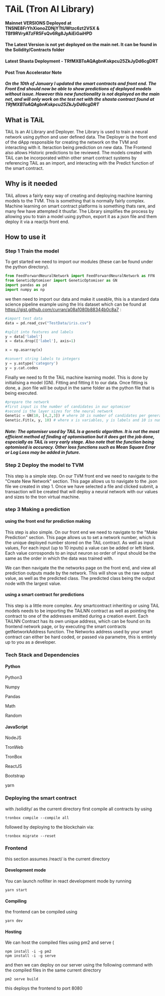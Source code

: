# TAiL (Tron AI Library)

#### Mainnet VERSIONS Deployed at TNSNE8FrYhXionoZDNjYTtUWtzc6zt2VSX & TBf9RVryATzFR5FsQv6Rg8JyAiEiGaiHPD
#### The Latest Version is not yet deployed on the main net. It can be found in the Solidity/Contracts folder
#### Latest Shasta Deployment - TRfMXBToAQAgbnKskpcu25ZkJyDd6cgDRT

#### Post Tron Accelerator Note

##### On the 10th of January I updated the smart contracts and front end. The Front End should now be able to show predictions of deployed models without issue. However this new functionality is not deployed on the main net, and will only work on the test net with the shasta contract found at TRfMXBToAQAgbnKskpcu25ZkJyDd6cgDRT

## What is TAiL
TAiL Is an AI Library and Deployer. The Library is used to train a neural network using python and user defined data. The Deployer is the front end of the dApp responsible for creating the network on the TVM and interacting with it. Iteraction being prediction on new data. The Frontend also allows Historic predictions to be reviewed. The models created with TAiL can be incorporated within other smart contract systems by referencing TAiL as an import, and interacting with the Predict function of the smart contract.

## Why is it needed

TAiL allows a fairly easy way of creating and deploying machine learning models to the TVM. This is something that is normally fairly complex. Machine learning on smart contract platforms is something thats rare, and many few have attempted it thusfar. The Library simplifies the process by allowing you to train a model using python, export it as a json file and them deploy it via a reactjs front end.



## How to use it

### Step 1 Train the model

To get started we need to import our modules (these can be found under the python directory). 

``` python
from FeedForwardNeuralNetwork import FeedForwardNeuralNetwork as FFN
from GeneticOptomiser import GeneticOptomiser as GN
import pandas as pd
import numpy as np
```

we then need to import our data and make it useable, this is a standard data science pipeline example using the Iris dataset which can be found at https://gist.github.com/curran/a08a1080b88344b0c8a7 :
``` python
#import test data
data = pd.read_csv("TestData/iris.csv")

#split into features and labels
y = data['label']
x = data.drop(['label'], axis=1)

x = np.asarray(x)

#convert string labels to integers
y = y.astype('category')
y = y.cat.codes
```

Finally we need to fit the TAiL machine learning model. This is done by initialising a model (GN). Fitting and fitting it to our data.
Once fitting is done, a .json file will be output in the same folder as the python file that is being executed.
``` python
#prepare the network
#first input is the number of candidates in our optomiser
#second is the layer sizes for the neural network
Genetic = GN(10, [4,2,3]) # where 10 is number of candidates per generation and [4,2,3] are the layer sizes.
Genetic.Fit(x, y, 10) # where x is variables, y is labels and 10 is number of epochs/generations

```
##### Note: The optomiser used by TAiL Is a genetic algorithm. It is not the most efficient method of finding of optomisation but it does get the job done, especially as TAiL is very early stage. Also note that the function being optomised is accuracy. Other loss functions such as Mean Square Error or Log Loss may be added in future.

### Step 2 Deploy the model to TVM

This step is a simple step. On our TVM front end we need to navigate to the "Create New Network" section. This page allows us to navigate to the .json file we created in step 1. Once we have selected a file and clicked submit, a transaction will be created that will deploy a neural network with our values and sizes to the tron virtual machine.

### step 3 Making a prediction

#### using the front end for prediction making
This step is also simple. On our front end we need to navigate to the "Make Prediction" section. This page allows us to set a network number, which is the unique deployed number stored on the TAiL contract. As well as input values, For each input (up to 10 inputs) a value can be added or left blank. Each value corrosponds to an input neuron so order of input should be the same as the order in which the data was trained with. 

We can then navigate the the networks page on the front end, and view all prediction outputs made by the network. This will show us the raw output value, as well as the predicted class. The predicted class being the output node with the largest value.

#### using a smart contract for predictions
This step is a little more complex. Any smartcontract inheriting or using TAiL models needs to be importing the TAiLNN contract as well as pointing the contract to one of the addresses emitted during a creation event. Each TAiLNN Contract has its own unique address, which can be found on its frontend network page, or by executing the smart contracts getNetworkAddress function. The Networks address used by your smart contract can either be hard coded, or passed via parametre, this is entirely up to you as a developer.

### Tech Stack and Dependencies
#### Python
Python3

Numpy

Pandas

Math

Random

#### JavaScript

NodeJS

TronWeb

TronBox

ReactJS

Bootstrap

yarn


### Deploying the smart contract

with /solidity/ as the current directory first compile all contracts by using 

``` 
tronbox compile --compile all
```

followed by deploying to the blockchain via:

``` 
tronbox migrate --reset
```

### Frontend 

this section assumes /react/ is the current directory

#### Development mode

You can launch nofilter in react development mode by running

```
yarn start
```

#### Compiling

the frontend can be compiled using 

```
yarn dev
```

#### Hosting

We can host the compiled files using pm2 and serve (
```
npm install -i -g pm2
npm install -i -g serve
```

and then we can deploy on our server using the following command with the compiled files in the same current directory

```
pm2 serve build
```

this deploys the frontend to port 8080
